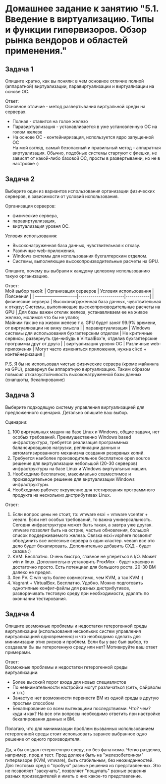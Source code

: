 
# Домашнее задание к занятию "5.1. Введение в виртуализацию. Типы и функции гипервизоров. Обзор рынка вендоров и областей применения."

## Задача 1

Опишите кратко, как вы поняли: в чем основное отличие полной (аппаратной) виртуализации, паравиртуализации и виртуализации на основе ОС.  

Ответ:  
Основное отличие - метод развертывания виртуальной среды на серверах.
* Полная - ставится на голое железо
* Паравиртуализация - устанавливается в уже установленную ОС на голом железе
* На основе ОС - контейниризация, используется ядро запущенной ОС  
На мой взгляд, самый безопасный и правильный метод - аппаратная виртуализация. Обычно, подобные системы стартуют с флешки, не зависят от какой-либо базовой ОС, просты в развертывании, но не в настройке :)

## Задача 2

Выберите один из вариантов использования организации физических серверов, в зависимости от условий использования.

Организация серверов:
- физические сервера,
- паравиртуализация,
- виртуализация уровня ОС.

Условия использования:
- Высоконагруженная база данных, чувствительная к отказу.
- Различные web-приложения.
- Windows системы для использования бухгалтерским отделом.
- Системы, выполняющие высокопроизводительные расчеты на GPU.

Опишите, почему вы выбрали к каждому целевому использованию такую организацию.  

Ответ:  
Мой выбор такой:
| Организация серверов | Условия использования | Пояснения |
| ---------------------|-----------------------|------------|
| физические сервера | Высоконагруженная база данных, чувствительная к отказу; Системы, выполняющие высокопроизводительные расчеты на GPU | Для базы важен отклик железа, устанавливаем ее на живое железо, молимся что бы не упало; <br> Майним так же на живом железе т.к. GPU будет занят 99.9% времени, от виртуализации не вижу смысла |
| паравиртуализация | Windows системы для использования бухгалтерским отделом | Не критичные сервисы, развернуть где-нибудь в VirtualBox'е, отделив бухгалтерские программы друг от друга |
| виртуализация уровня ОС | Различные web-приложения | Могут часто изменяться приложения, нужна ci\cd + контейнеризация |

P.S. Я бы не использовал чистые физические сервера (кроме майнинга на GPU), развернул бы аппаратную виртуализацию. Таким образом повысил отказоустойчивость высоконагруженной базы данных (снапшоты, бекапирование)


## Задача 3

Выберите подходящую систему управления виртуализацией для предложенного сценария. Детально опишите ваш выбор.

Сценарии:

1. 100 виртуальных машин на базе Linux и Windows, общие задачи, нет особых требований. Преимущественно Windows based инфраструктура, требуется реализация программных балансировщиков нагрузки, репликации данных и автоматизированного механизма создания резервных копий.
2. Требуется наиболее производительное бесплатное open source решение для виртуализации небольшой (20-30 серверов) инфраструктуры на базе Linux и Windows виртуальных машин.
3. Необходимо бесплатное, максимально совместимое и производительное решение для виртуализации Windows инфраструктуры.
4. Необходимо рабочее окружение для тестирования программного продукта на нескольких дистрибутивах Linux.  

Ответ:  
1. Если вопрос цены не стоит, то: vmware esxi + vmware vcenter + veeam. Если нет особых требований, то важна универсальность. Сегодня инфраструктура может быть такая, а завтра уже другая. vmware позволит быть на острие, частые обновления, большой список поддерживаемого железа. Связка esxi+vsphere позволит объединить все железные сервера в один кластер. veeam все это дело будет бекапировать. Дополнительно добавить СХД - будет сказка \:)
2. KVM. Бесплатно. Очень быстро, главное не упереться в I/O. Может win и linux. Дополнительно установить ProxMox - будет красиво и достаточно просто. Есть потенциал для большого роста. 20-30 ВМ далеко не предел.
3. Xen PV. С win чуть более совместимо, чем KVM, а так KVM :)
4. Vagrant + VirtualBox. Бесплатно. Удобно. Можно подготовить однотипные конфиг-файлы для разных дистрибутивов, разворачивать тестовую среду при необходимости, удалять по окончании тестирования.


## Задача 4

Опишите возможные проблемы и недостатки гетерогенной среды виртуализации (использования нескольких систем управления виртуализацией одновременно) и что необходимо сделать для минимизации этих рисков и проблем. Если бы у вас был выбор, то создавали бы вы гетерогенную среду или нет? Мотивируйте ваш ответ примерами.  

Ответ:  
Возможные проблемы и недостатки гетерогенной среды виртуализации:
* Более высокий порог входа для новых специалистов
* По невнимательности настройки могут различаться (сеть, файрволы и т.п.)
* Зачастую нет возможности перенести ВМ из одной среды в другую простым способом
* Бекапирование со всем вытекащими последствиями. Что? чем? куда и как? На все эти вопросы необходимо ответить при настройке бекапирования данных и ВМ.

Полагаю, что для минимизации проблем вызванных использованием гетерогенной среды стоит использовать заранее выбранное одно решение от одного производителя.  
<br>
Да, я бы создал гетерогенную среду, но без фанатизма. Четко разделив, например, прод и тест. Прод должен быть на "железобетонном" гипервизоре (KVM, vmware), быть стабильным, без неожиданностей. Для тестовых сред я "пробую" разные решения из представленных. Это не позволяет "заскучать", позволяет "пощупать" разные решения разных производителей и иметь о них какое-то представление.